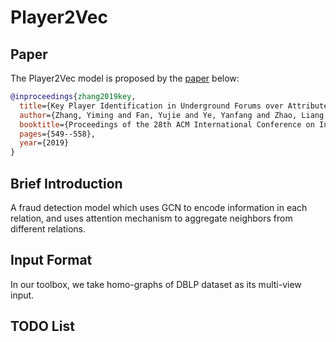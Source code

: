 
# Player2Vec

## Paper
The Player2Vec model is proposed by the [paper](http://mason.gmu.edu/~lzhao9/materials/papers/lp0110-zhangA.pdf) below:
```bibtex
@inproceedings{zhang2019key,
  title={Key Player Identification in Underground Forums over Attributed Heterogeneous Information Network Embedding Framework},
  author={Zhang, Yiming and Fan, Yujie and Ye, Yanfang and Zhao, Liang and Shi, Chuan},
  booktitle={Proceedings of the 28th ACM International Conference on Information and Knowledge Management},
  pages={549--558},
  year={2019}
}
```


## Brief Introduction

A fraud detection model which uses GCN to encode information in each relation, and uses attention mechanism to aggregate neighbors from different relations. 

## Input Format

In our toolbox, we take homo-graphs of DBLP dataset as its multi-view input.

## TODO List